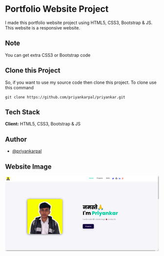 # Portfolio Website Project

I made this portfolio website project using HTML5, CSS3, Bootstrap & JS.
This website is a responsive website.

## Note

You can get extra CSS3 or Bootstrap code

## Clone this Project

So, if you want to use my source code then clone this project. To clone use this command

```
git clone https://github.com/priyankarpal/priyankar.git
```

## Tech Stack

**Client:** HTML5, CSS3, Bootstrap & JS

## Author

- [@priyankarpal](https://www.github.com/priyankarpal)

## Website Image

![Website Image](images/priyankarpal_portfolio.png)
